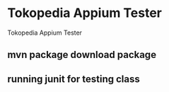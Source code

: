 # Tokopedia Appium Tester
Tokopedia Appium Tester
## mvn package download package
## running junit for testing class
